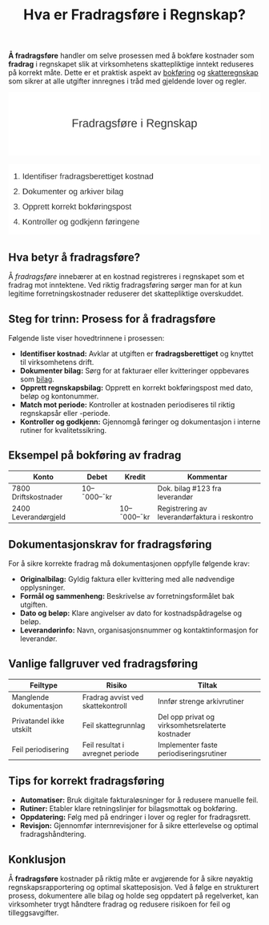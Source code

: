 ﻿---
title: "Hva er Fradragsføre i Regnskap?"
seoTitle: "Hva er Fradragsføre i Regnskap?"
meta_description: '**Å fradragsføre** handler om selve prosessen med å bokføre kostnader som **fradrag** i regnskapet slik at virksomhetens skattepliktige inntekt reduseres pÃ...'
slug: hva-er-fradragsfoere
type: blog
layout: pages/single
---

**Å fradragsføre** handler om selve prosessen med å bokføre kostnader som **fradrag** i regnskapet slik at virksomhetens skattepliktige inntekt reduseres på korrekt måte. Dette er et praktisk aspekt av [bokføring](/blogs/regnskap/hva-er-bokforing "Hva er Bokføring? En Komplett Guide til Norsk Bokføringspraksis") og [skatteregnskap](/blogs/regnskap/hva-er-regnskap "Hva er Regnskap? En komplett guide") som sikrer at alle utgifter innregnes i tråd med gjeldende lover og regler.

![Illustrasjon som viser hvordan man fradragsfører kostnader i regnskap](hva-er-fradragsfoere-image.svg)

![Prosesstrinn for Fradragsføring](fradragsfoere-prosess.svg)

## Hva betyr å fradragsføre?

Å *fradragsføre* innebærer at en kostnad registreres i regnskapet som et fradrag mot inntektene. Ved riktig fradragsføring sørger man for at kun legitime forretningskostnader reduserer det skattepliktige overskuddet.

## Steg for trinn: Prosess for å fradragsføre

Følgende liste viser hovedtrinnene i prosessen:

* **Identifiser kostnad:** Avklar at utgiften er **fradragsberettiget** og knyttet til virksomhetens drift.
* **Dokumenter bilag:** Sørg for at fakturaer eller kvitteringer oppbevares som [bilag](/blogs/regnskap/hva-er-bilag "Hva er Bilag? Komplett Guide til Regnskapsbilag og Dokumentasjon").
* **Opprett regnskapsbilag:** Opprett en korrekt bokføringspost med dato, beløp og kontonummer.
* **Match mot periode:** Kontroller at kostnaden periodiseres til riktig regnskapsår eller -periode.
* **Kontroller og godkjenn:** Gjennomgå føringer og dokumentasjon i interne rutiner for kvalitetssikring.

## Eksempel på bokføring av fradrag

| Konto                | Debet       | Kredit      | Kommentar                                     |
|----------------------|-------------|-------------|-----------------------------------------------|
| 7800 Driftskostnader | 10–¯000–¯kr   |             | Dok. bilag #123 fra leverandør                |
| 2400 Leverandørgjeld |             | 10–¯000–¯kr   | Registrering av leverandørfaktura i reskontro |

## Dokumentasjonskrav for fradragsføring

For å sikre korrekte fradrag må dokumentasjonen oppfylle følgende krav:

* **Originalbilag:** Gyldig faktura eller kvittering med alle nødvendige opplysninger.
* **Formål og sammenheng:** Beskrivelse av forretningsformålet bak utgiften.
* **Dato og beløp:** Klare angivelser av dato for kostnadspådragelse og beløp.
* **Leverandørinfo:** Navn, organisasjonsnummer og kontaktinformasjon for leverandør.

## Vanlige fallgruver ved fradragsføring

| Feiltype                    | Risiko                                  | Tiltak                                         |
|-----------------------------|-----------------------------------------|-------------------------------------------------|
| Manglende dokumentasjon     | Fradrag avvist ved skattekontroll       | Innfør strenge arkivrutiner                     |
| Privatandel ikke utskilt   | Feil skattegrunnlag                    | Del opp privat og virksomhetsrelaterte kostnader |
| Feil periodisering          | Feil resultat i avregnet periode        | Implementer faste periodiseringsrutiner         |

## Tips for korrekt fradragsføring

* **Automatiser:** Bruk digitale fakturaløsninger for å redusere manuelle feil.
* **Rutiner:** Etabler klare retningslinjer for bilagsmottak og bokføring.
* **Oppdatering:** Følg med på endringer i lover og regler for fradragsrett.
* **Revisjon:** Gjennomfør internrevisjoner for å sikre etterlevelse og optimal fradragshåndtering.

## Konklusjon

Å **fradragsføre** kostnader på riktig måte er avgjørende for å sikre nøyaktig regnskapsrapportering og optimal skatteposisjon. Ved å følge en strukturert prosess, dokumentere alle bilag og holde seg oppdatert på regelverket, kan virksomheter trygt håndtere fradrag og redusere risikoen for feil og tilleggsavgifter.










